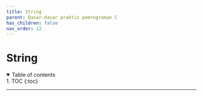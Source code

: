 ```yaml
---
title: String
parent: Dasar-dasar praktis pemrograman C
has_children: false
nav_order: 12
---
```


# String

<details open markdown="block">
<summary>
Table of contents
</summary>
1. TOC
{:toc}
</details>

---
